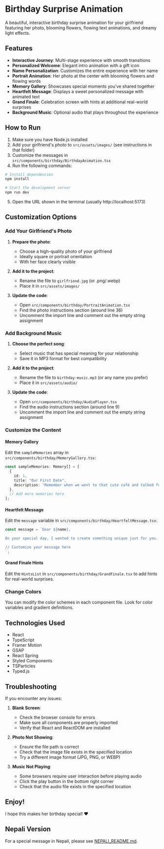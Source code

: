 # Birthday Surprise Animation

A beautiful, interactive birthday surprise animation for your girlfriend featuring her photo, blooming flowers, flowing text animations, and dreamy light effects.

## Features

- **Interactive Journey**: Multi-stage experience with smooth transitions
- **Personalized Welcome**: Elegant intro animation with a gift icon
- **Name Personalization**: Customizes the entire experience with her name
- **Portrait Animation**: Her photo at the center with blooming flowers and flowing words
- **Memory Gallery**: Showcases special moments you've shared together
- **Heartfelt Message**: Displays a sweet personalized message with animated text
- **Grand Finale**: Celebration screen with hints at additional real-world surprises
- **Background Music**: Optional audio that plays throughout the experience

## How to Run

1. Make sure you have Node.js installed
2. Add your girlfriend's photo to `src/assets/images/` (see instructions in that folder)
3. Customize the messages in `src/components/birthday/BirthdayAnimation.tsx`
4. Run the following commands:

```bash
# Install dependencies
npm install

# Start the development server
npm run dev
```

5. Open the URL shown in the terminal (usually http://localhost:5173)

## Customization Options

### Add Your Girlfriend's Photo

1. **Prepare the photo**:
   - Choose a high-quality photo of your girlfriend
   - Ideally square or portrait orientation
   - With her face clearly visible

2. **Add it to the project**:
   - Rename the file to `girlfriend.jpg` (or .png/.webp)
   - Place it in `src/assets/images/`

3. **Update the code**:
   - Open `src/components/birthday/PortraitAnimation.tsx`
   - Find the photo instructions section (around line 36)
   - Uncomment the import line and comment out the empty string assignment

### Add Background Music

1. **Choose the perfect song**:
   - Select music that has special meaning for your relationship
   - Save it in MP3 format for best compatibility

2. **Add it to the project**:
   - Rename the file to `birthday-music.mp3` (or any name you prefer)
   - Place it in `src/assets/audio/`

3. **Update the code**:
   - Open `src/components/birthday/AudioPlayer.tsx`
   - Find the audio instructions section (around line 9)
   - Uncomment the import line and comment out the empty string assignment

### Customize the Content

#### Memory Gallery

Edit the `sampleMemories` array in `src/components/birthday/MemoryGallery.tsx`:

```typescript
const sampleMemories: Memory[] = [
  {
    id: 1,
    title: "Our First Date",
    description: "Remember when we went to that cute café and talked for hours? Time flew by so fast with you."
  },
  // Add more memories here
];
```

#### Heartfelt Message

Edit the `message` variable in `src/components/birthday/HeartfeltMessage.tsx`:

```typescript
const message = `Dear ${name},

On your special day, I wanted to create something unique just for you.

// Customize your message here
`;
```

#### Grand Finale Hints

Edit the `HintsList` in `src/components/birthday/GrandFinale.tsx` to add hints for real-world surprises.

### Change Colors

You can modify the color schemes in each component file. Look for color variables and gradient definitions.

## Technologies Used

- React
- TypeScript
- Framer Motion
- GSAP
- React Spring
- Styled Components
- TSParticles
- Typed.js

## Troubleshooting

If you encounter any issues:

1. **Blank Screen**:
   - Check the browser console for errors
   - Make sure all components are properly imported
   - Verify that React and ReactDOM are installed

2. **Photo Not Showing**:
   - Ensure the file path is correct
   - Check that the image file exists in the specified location
   - Try a different image format (JPG, PNG, or WEBP)

3. **Music Not Playing**:
   - Some browsers require user interaction before playing audio
   - Click the play button in the bottom right corner
   - Check that the audio file exists in the specified location

## Enjoy!

I hope this makes her birthday special! ❤️

## Nepali Version

For a special message in Nepali, please see [NEPALI_README.md](NEPALI_README.md).
